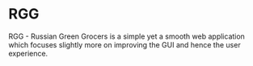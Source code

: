 # RGG
RGG - Russian Green Grocers is a simple yet a smooth web application which focuses slightly more on improving the GUI and hence the user experience. 
